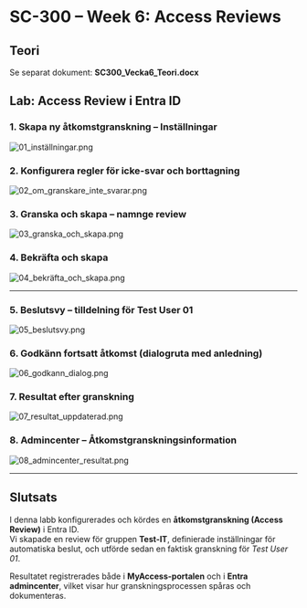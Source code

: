 # SC-300 – Week 6: Access Reviews

## Teori
Se separat dokument: **SC300_Vecka6_Teori.docx**

## Lab: Access Review i Entra ID

### 1. Skapa ny åtkomstgranskning – Inställningar
![01_inställningar.png](screenshots/01_inställningar.png)

### 2. Konfigurera regler för icke-svar och borttagning
![02_om_granskare_inte_svarar.png](screenshots/02_om_granskare_inte_svarar.png)

### 3. Granska och skapa – namnge review
![03_granska_och_skapa.png](screenshots/03_granska_och_skapa.png)

### 4. Bekräfta och skapa
![04_bekräfta_och_skapa.png](screenshots/04_bekräfta_och_skapa.png)

---

### 5. Beslutsvy – tilldelning för Test User 01
![05_beslutsvy.png](screenshots/05_beslutsvy.png)

### 6. Godkänn fortsatt åtkomst (dialogruta med anledning)
![06_godkann_dialog.png](screenshots/06_godkann_dialog.png)

### 7. Resultat efter granskning
![07_resultat_uppdaterad.png](screenshots/07_resultat_uppdaterad.png)

### 8. Admincenter – Åtkomstgranskningsinformation
![08_admincenter_resultat.png](screenshots/08_admincenter_resultat.png)

---

## Slutsats
I denna labb konfigurerades och kördes en **åtkomstgranskning (Access Review)** i Entra ID.  
Vi skapade en review för gruppen **Test-IT**, definierade inställningar för automatiska beslut, och utförde sedan en faktisk granskning för *Test User 01*.  

Resultatet registrerades både i **MyAccess-portalen** och i **Entra admincenter**, vilket visar hur granskningsprocessen spåras och dokumenteras.  
